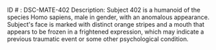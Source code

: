 ID # : DSC-MATE-402
Description: Subject 402 is a humanoid of the species Homo sapiens, male in gender, with an anomalous appearance. Subject's face is marked with distinct orange stripes and a mouth that appears to be frozen in a frightened expression, which may indicate a previous traumatic event or some other psychological condition.